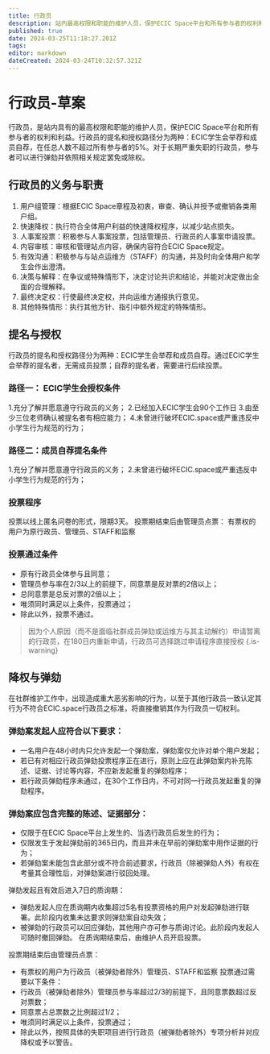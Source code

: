 ```yaml
---
title: 行政员
description: 站内最高权限和职能的维护人员，保护ECIC Space平台和所有参与者的权利和利益。
published: true
date: 2024-03-25T11:18:27.201Z
tags: 
editor: markdown
dateCreated: 2024-03-24T10:32:57.321Z
---
```


# 行政员-草案
行政员，是站内具有的最高权限和职能的维护人员，保护ECIC Space平台和所有参与者的权利和利益。行政员的提名和授权路径分为两种：ECIC学生会举荐和成员自荐，在任总人数不超过所有参与者的5%。对于长期严重失职的行政员，参与者可以进行弹劾并依照相关规定罢免或除权。

## 行政员的义务与职责
1. 用户组管理：根据ECIC Space章程及初衷，审查、确认并授予或撤销各类用户组。
2. 快速降权：执行符合全体用户利益的快速降权程序，以减少站点损失。
3. 人事案投票：积极参与人事案投票，包括管理员、行政员的人事案申请投票。
4. 内容审核：审核和管理站点内容，确保内容符合ECIC Space规定。
5. 有效沟通：积极参与与站点运维方（STAFF）的沟通，并及时向全体用户和学生会作出澄清。
6. 决策与解释：在争议或特殊情形下，决定讨论共识和结论，并能对决定做出全面的合理解释。
7. 最终决定权：行使最终决定权，并向运维方通报执行意见。
8. 其他特殊情形：执行其他方针、指引中额外规定的特殊情形。

## 提名与授权
行政员的提名和授权路径分为两种：ECIC学生会举荐和成员自荐。通过ECIC学生会举荐的提名者，无需成员投票；自荐的提名者，需要进行后续投票。

### 路径一： ECIC学生会授权条件
1.充分了解并愿意遵守行政员的义务；
2.已经加入ECIC学生会90个工作日
3.由至少三位老师确认被提名者有相应能力；
4.未曾进行破坏ECIC.space或严重违反中小学生行为规范的行为；


### 路径二：成员自荐提名条件
1.充分了解并愿意遵守行政员的义务；
2.未曾进行破坏ECIC.space或严重违反中小学生行为规范的行为；

### 投票程序
投票以线上匿名问卷的形式，限期3天。
投票期结束后由管理员点票：
有票权的用户为原行政员、管理员、STAFF和监察

### 投票通过条件
- 原有行政员全体参与且同意；
- 管理员参与率在2/3以上的前提下，同意票是反对票的2倍以上；
- 总同意票是总反对票的2倍以上；
- 唯须同时满足以上条件，投票通过；
- 除此以外，投票不通过。

> 因为个人原因（而不是面临社群成员弹劾或运维方与其主动解约）申请暂离的行政员，在180日内重新申请，行政员可选择跳过申请程序直接授权
{.is-warning}


## 降权与弹劾
在社群维护工作中，出现造成重大恶劣影响的行为，以至于其他行政员一致认定其行为不符合ECIC.space行政员之标准，将直接撤销其作为行政员一切权利。

### 弹劾案发起人应符合以下要求：
- 一名用户在48小时内只允许发起一个弹劾案，弹劾案仅允许对单个用户发起；
- 若已有对相应行政员弹劾投票程序正在进行，原则上应在此弹劾案内补充陈述、证据、讨论等内容，不应新发起重复的弹劾程序；
- 若行政员弹劾程序未通过，在30个工作日内，不可对同一行政员发起重复的弹劾程序。

### 弹劾案应包含完整的陈述、证据部分：
- 仅限于在ECIC Space平台上发生的、当选行政员后发生的行为；
- 仅限发生于发起弹劾前的365日内，而且并未在早前的弹劾案中用作证据的行为；
- 若弹劾案未能包含此部分或不符合前述要求，行政员（除被弹劾人外）有权在考量其合理性后，对弹劾案进行驳回处理。

弹劾发起且有效后进入7日的质询期：
- 弹劾发起人应在质询期内收集超过5名有投票资格的用户对发起弹劾进行联署。此阶段内收集未达要求则弹劾案自动失效；
- 被弹劾的行政员可以回应弹劾，其他用户亦可参与质询讨论。此阶段内发起人可随时撤回弹劾。
在质询期结束后，由维护人员开启投票。

投票期结束后由管理员点票：
- 有票权的用户为行政员（被弹劾者除外）管理员、STAFF和监察
投票通过需要以下条件：
- 行政员（被弹劾者除外）管理员参与率超过2/3的前提下，且同意票数超过反对票数；
- 同意票占总票数之比例超过1/2；
- 唯须同时满足以上条件，投票通过；
- 除此以外，按照具体的失职项目进行行政员（被弹劾者除外）专项分析并对应降权或予以警告。

